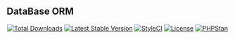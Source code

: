 ## DataBase ORM
<p align="center">
    <a href="https://packagist.org/packages/shoyimoboqulov/astro-orm"><img src="https://img.shields.io/packagist/dt/shoyimoboqulov/astro-orm" alt="Total Downloads"></a>
    <a href="https://packagist.org/packages/m.rahimi/astro-orm"><img src="https://img.shields.io/packagist/v/shoyimoboqulov/astro-orm" alt="Latest Stable Version"></a>
    <a href="https://github.styleci.io/repos/433058724?branch=master"><img src="https://github.styleci.io/repos/433058724/shield?branch=master" alt="StyleCI"></a>
    <a href="https://packagist.org/packages/shoyimoboqulov/astro-orm"><img src="https://img.shields.io/packagist/l/m.rahimi/astro-orm" alt="License"></a>
    <a href="https://phpstan.org/"><img src="https://img.shields.io/badge/PHPStan-level%206-brightgreen.svg?style=flat" alt="PHPStan"></a>
</p>
